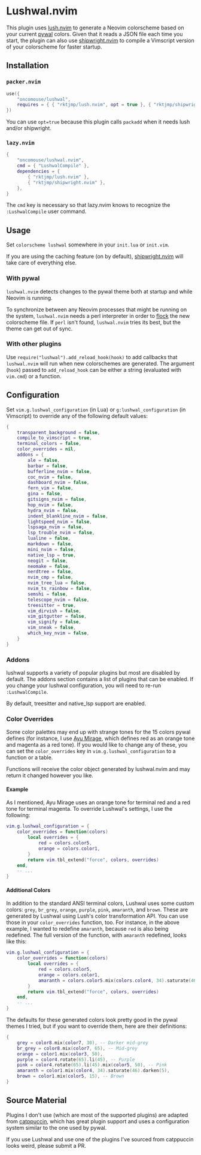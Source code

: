 # Lushwal.nvim

This plugin uses [lush.nvim](https://github.com/rktjmp/lush.nvim) to generate a Neovim colorscheme based on your current [pywal](https://github.com/dylanaraps/pywal) colors. Given that it reads a JSON file each time you start, the plugin can also use [shipwright.nvim](https://github.com/rktjmp/shipwright.nvim) to compile a Vimscript version of your colorscheme for faster startup.


## Installation

### `packer.nvim`

```lua
use({
	"oncomouse/lushwal",
	requires = { { "rktjmp/lush.nvim", opt = true }, { "rktjmp/shipwright.nvim", opt = true } },
})
```

You can use `opt=true` because this plugin calls `packadd` when it needs lush and/or shipwright.

### `lazy.nvim`

```lua
{
	"oncomouse/lushwal.nvim",
	cmd = { "LushwalCompile" },
	dependencies = {
		{ "rktjmp/lush.nvim" },
		{ "rktjmp/shipwright.nvim" },
	},
}
```

The `cmd` key is necessary so that lazy.nvim knows to recognize the `:LushwalCompile` user command.

## Usage

Set `colorscheme lushwal` somewhere in your `init.lua` or `init.vim`.

If you are using the caching feature (on by default), [shipwright.nvim](https://github.com/rktjmp/shipwright.nvim) will take care of everything else.

### With pywal

`lushwal.nvim` detects changes to the pywal theme both at startup and while Neovim is running.

To synchronize between any Neovim processes that might be running on the system, `lushwal.nvim` needs a perl interpreter in order to [flock](https://linux.die.net/man/2/flock) the new colorscheme file. If `perl` isn't found, `lushwal.nvim` tries its best, but the theme can get out of sync.

### With other plugins

Use `require("lushwal").add_reload_hook(hook)` to add callbacks that `lushwal.nvim` will run when new colorschemes are generated. The argument (`hook`) passed to `add_reload_hook` can be either a string (evaluated with `vim.cmd`) or a function.

## Configuration

Set `vim.g.lushwal_configuration` (in Lua) or `g:lushwal_configuration` (in Vimscript) to override any of the following default values:

~~~lua
{
	transparent_background = false,
	compile_to_vimscript = true,
	terminal_colors = false,
	color_overrides = nil,
	addons = {
		ale = false,
		barbar = false,
		bufferline_nvim = false,
		coc_nvim = false,
		dashboard_nvim = false,
		fern_vim = false,
		gina = false,
		gitsigns_nvim = false,
		hop_nvim = false,
		hydra_nvim = false,
		indent_blankline_nvim = false,
		lightspeed_nvim = false,
		lspsaga_nvim = false,
		lsp_trouble_nvim = false,
		lualine = false,
		markdown = false,
		mini_nvim = false,
		native_lsp = true,
		neogit = false,
		neomake = false,
		nerdtree = false,
		nvim_cmp = false,
		nvim_tree_lua = false,
		nvim_ts_rainbow = false,
		semshi = false,
		telescope_nvim = false,
		treesitter = true,
		vim_dirvish = false,
		vim_gitgutter = false,
		vim_signify = false,
		vim_sneak = false,
		which_key_nvim = false,
	}
}
~~~

### Addons

lushwal supports a variety of popular plugins but most are disabled by default. The addons section contains a list of plugins that can be enabled. If you change your lushwal configuration, you will need to re-run `:LushwalCompile`.

By default, treesitter and native_lsp support are enabled.

### Color Overrides

Some color palettes may end up with strange tones for the 15 colors pywal defines (for instance, I use [Ayu Mirage](https://github.com/dempfi/ayu), which defines red as an orange tone and magenta as a red tone). If you would like to change any of these, you can set the `color_overrides` key in `vim.g.lushwal_configuration` to a function or a table.

Functions will receive the color object generated by lushwal.nvim and may return it changed however you like.

#### Example

As I mentioned, Ayu Mirage uses an orange tone for terminal red and a red tone for terminal magenta. To override Lushwal's settings, I use the following:

```lua
vim.g.lushwal_configuration = {
	color_overrides = function(colors)
		local overrides = {
			red = colors.color5,
			orange = colors.color1,
		}
		return vim.tbl_extend("force", colors, overrides)
	end,
	-- ...
}
```

#### Additional Colors

In addition to the standard ANSI terminal colors, Lushwal uses some custom colors: `grey`, `br_grey`, `orange`, `purple`, `pink`, `amaranth`, and `brown`. These are generated by Lushwal using Lush's color transformation API. You can use those in your `color_overrides` function, too. For instance, in the above example, I wanted to redefine `amaranth`, because `red` is also being redefined. The full version of the function, with `amaranth` redefined, looks like this:

```lua
vim.g.lushwal_configuration = {
	color_overrides = function(colors)
		local overrides = {
			red = colors.color5,
			orange = colors.color1,
			amaranth = colors.color5.mix(colors.color4, 34).saturate(46).darken(5),
		}
		return vim.tbl_extend("force", colors, overrides)
	end,
	-- ...
}
```

The defaults for these generated colors look pretty good in the pywal themes I tried, but if you want to override them, here are their definitions:

```lua
{
	grey = color8.mix(color7, 30), -- Darker mid-grey
	br_grey = color8.mix(color7, 65), -- Mid-grey
	orange = color1.mix(color3, 50),
	purple = color4.rotate(65).li(45), -- Purple
	pink = color4.rotate(65).li(45).mix(color5, 50), -- Pink
	amaranth = color1.mix(color4, 34).saturate(46).darken(5),
	brown = color1.mix(color5, 15), -- Brown
}
```

## Source Material

Plugins I don't use (which are most of the supported plugins) are adapted from [catppuccin](https://github.com/catppuccin/nvim), which has great plugin support and uses a configuration system similar to the one used by pywal.

If you use Lushwal and use one of the plugins I've sourced from catppuccin looks weird, please submit a PR.
